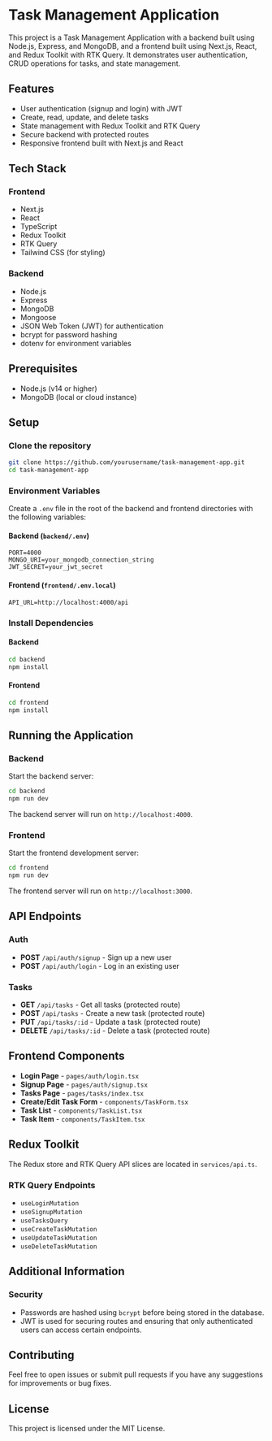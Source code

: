# Task Management Application

This project is a Task Management Application with a backend built using Node.js, Express, and MongoDB, and a frontend built using Next.js, React, and Redux Toolkit with RTK Query. It demonstrates user authentication, CRUD operations for tasks, and state management.

## Features

- User authentication (signup and login) with JWT
- Create, read, update, and delete tasks
- State management with Redux Toolkit and RTK Query
- Secure backend with protected routes
- Responsive frontend built with Next.js and React

## Tech Stack

### Frontend

- Next.js
- React
- TypeScript
- Redux Toolkit
- RTK Query
- Tailwind CSS (for styling)

### Backend

- Node.js
- Express
- MongoDB
- Mongoose
- JSON Web Token (JWT) for authentication
- bcrypt for password hashing
- dotenv for environment variables

## Prerequisites

- Node.js (v14 or higher)
- MongoDB (local or cloud instance)

## Setup

### Clone the repository

```bash
git clone https://github.com/yourusername/task-management-app.git
cd task-management-app
```

### Environment Variables

Create a `.env` file in the root of the backend and frontend directories with the following variables:

#### Backend (`backend/.env`)

```
PORT=4000
MONGO_URI=your_mongodb_connection_string
JWT_SECRET=your_jwt_secret
```

#### Frontend (`frontend/.env.local`)

```
API_URL=http://localhost:4000/api
```

### Install Dependencies

#### Backend

```bash
cd backend
npm install
```

#### Frontend

```bash
cd frontend
npm install
```

## Running the Application

### Backend

Start the backend server:

```bash
cd backend
npm run dev
```

The backend server will run on `http://localhost:4000`.

### Frontend

Start the frontend development server:

```bash
cd frontend
npm run dev
```

The frontend server will run on `http://localhost:3000`.

## API Endpoints

### Auth

- **POST** `/api/auth/signup` - Sign up a new user
- **POST** `/api/auth/login` - Log in an existing user

### Tasks

- **GET** `/api/tasks` - Get all tasks (protected route)
- **POST** `/api/tasks` - Create a new task (protected route)
- **PUT** `/api/tasks/:id` - Update a task (protected route)
- **DELETE** `/api/tasks/:id` - Delete a task (protected route)

## Frontend Components

- **Login Page** - `pages/auth/login.tsx`
- **Signup Page** - `pages/auth/signup.tsx`
- **Tasks Page** - `pages/tasks/index.tsx`
- **Create/Edit Task Form** - `components/TaskForm.tsx`
- **Task List** - `components/TaskList.tsx`
- **Task Item** - `components/TaskItem.tsx`

## Redux Toolkit

The Redux store and RTK Query API slices are located in `services/api.ts`.

### RTK Query Endpoints

- `useLoginMutation`
- `useSignupMutation`
- `useTasksQuery`
- `useCreateTaskMutation`
- `useUpdateTaskMutation`
- `useDeleteTaskMutation`

## Additional Information

### Security

- Passwords are hashed using `bcrypt` before being stored in the database.
- JWT is used for securing routes and ensuring that only authenticated users can access certain endpoints.

## Contributing

Feel free to open issues or submit pull requests if you have any suggestions for improvements or bug fixes.

## License

This project is licensed under the MIT License.
